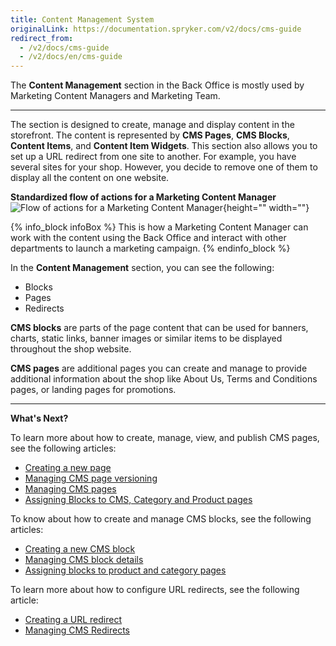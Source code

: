 ```yaml
---
title: Content Management System
originalLink: https://documentation.spryker.com/v2/docs/cms-guide
redirect_from:
  - /v2/docs/cms-guide
  - /v2/docs/en/cms-guide
---
```


The **Content Management** section in the Back Office is mostly used by Marketing Content Managers and Marketing Team.
***
The section is designed to create, manage and display content in the storefront. The content is represented by **CMS Pages**, **CMS Blocks**, **Content Items**, and **Content Item Widgets**. This section also allows you to set up a URL redirect from one site to another. For example, you have several sites for your shop. However, you decide to remove one of them to display all the content on one website. 

**Standardized flow of actions for a Marketing Content Manager**
![Flow of actions for a Marketing Content Manager](https://spryker.s3.eu-central-1.amazonaws.com/docs/User+Guides/Back+Office+User+Guides/Content+Management+System/content-management-section.png){height="" width=""}

{% info_block infoBox %}
This is how a Marketing Content Manager can work with the content using the Back Office and interact with other departments to launch a marketing campaign.
{% endinfo_block %}

In the **Content Management** section, you can see the following:

* Blocks
* Pages
* Redirects

**CMS blocks** are parts of the page content that can be used for banners, charts, static links, banner images or similar items to be displayed throughout the shop website. 

**CMS pages** are additional pages you can create and manage to provide additional information about the shop like About Us, Terms and Conditions pages, or landing pages for promotions. 

***
**What's Next?**

To learn more about how to create, manage, view, and publish CMS pages, see the following articles:

* [Creating a new page](/docs/scos/dev/user-guides/201903.0/back-office-user-guide/content-management/pages/creating-a-cms-) 
* [Managing CMS page versioning](/docs/scos/dev/user-guides/201903.0/back-office-user-guide/content-management/pages/cms-pages-versi) 
* [Managing CMS pages](/docs/scos/dev/user-guides/201903.0/back-office-user-guide/content-management/pages/managing-cms-pa)
* [Assigning Blocks to CMS, Category and Product pages](/docs/scos/dev/user-guides/201903.0/back-office-user-guide/content-management/blocks/assigning-block)

To know about how to create and manage CMS blocks, see the following articles:

* [Creating a new CMS block](/docs/scos/dev/user-guides/201903.0/back-office-user-guide/content-management/blocks/creating-cms-bl)
* [Managing CMS block details](/docs/scos/dev/user-guides/201903.0/back-office-user-guide/content-management/blocks/managing-cms-bl)
* [Assigning blocks to product and category pages](/docs/scos/dev/user-guides/201903.0/back-office-user-guide/content-management/blocks/assigning-block)

To learn more about how to configure URL redirects, see the following article:

* [Creating a URL redirect](/docs/scos/dev/user-guides/201903.0/back-office-user-guide/content-management/redirects/creating-cms-re)
* [Managing CMS Redirects](https://documentation.spryker.com/v2/docs/managing-cms-redirects)

